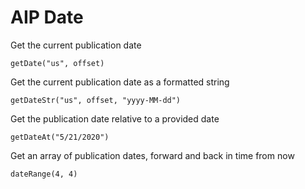 # AIP Date

Get the current publication date

```getDate("us", offset)```

Get the current publication date as a formatted string

```getDateStr("us", offset, "yyyy-MM-dd")```

Get the publication date relative to a provided date

```getDateAt("5/21/2020")```

Get an array of publication dates, forward and back in time from now

```dateRange(4, 4)```